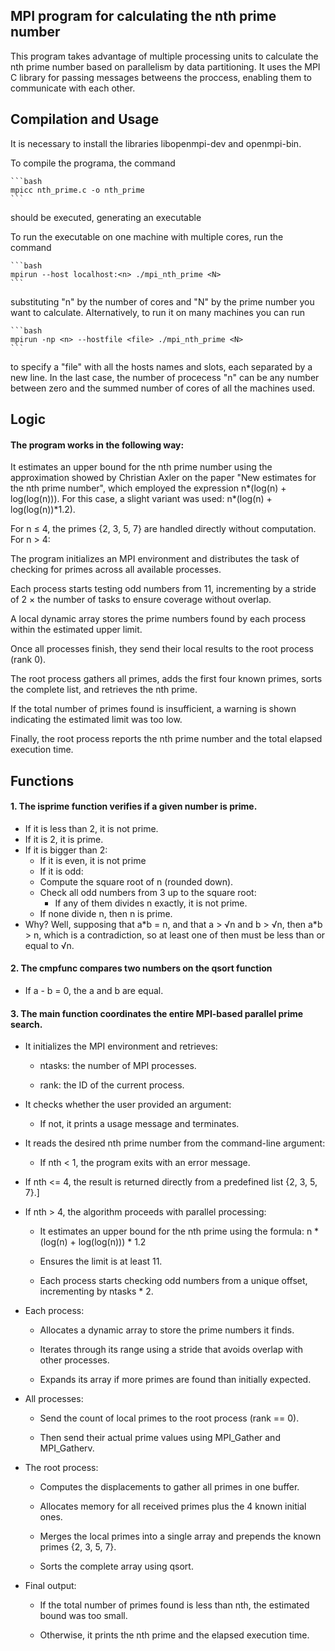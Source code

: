 ## MPI program for calculating the nth prime number

 This program takes advantage of multiple processing units to calculate the nth prime number based on 
parallelism by data partitioning. It uses the MPI C library for passing messages betweens the proccess,
enabling them to communicate with each other.

## Compilation and Usage

It is necessary to install the libraries libopenmpi-dev and openmpi-bin.

To compile the programa, the command

    ```bash
    mpicc nth_prime.c -o nth_prime
    ```
should be executed, generating an executable

To run the executable on one machine with multiple cores, run the command

    ```bash
    mpirun --host localhost:<n> ./mpi_nth_prime <N>
    ```
substituting "n" by the number of cores and "N" by the prime number you want to calculate. Alternatively, to run it on many machines you can run

    ```bash
    mpirun -np <n> --hostfile <file> ./mpi_nth_prime <N>
    ```
to specify a "file" with all the hosts names and slots, each separated by a new line. In the last case, the number of procecess "n" can be any number between zero and the summed number of cores of all the machines used.


## Logic

#### The program works in the following way:

It estimates an upper bound for the nth prime number using the approximation showed by Christian Axler on
the paper "New estimates for the nth prime number", which employed the expression n*(log(n) + log(log(n))).
For this case, a slight variant was used: n*(log(n) + log(log(n))*1.2).

For n ≤ 4, the primes {2, 3, 5, 7} are handled directly without computation.
For n > 4:

The program initializes an MPI environment and distributes the task of checking for primes across all 
available processes.

Each process starts testing odd numbers from 11, incrementing by a stride of 2 × the number of tasks 
to ensure coverage without overlap.

A local dynamic array stores the prime numbers found by each process within the estimated upper limit.

Once all processes finish, they send their local results to the root process (rank 0).

The root process gathers all primes, adds the first four known primes, sorts the complete list, and 
retrieves the nth prime.

If the total number of primes found is insufficient, a warning is shown indicating the estimated 
limit was too low.

Finally, the root process reports the nth prime number and the total elapsed execution time.


## Functions

#### 1. The isprime function verifies if a given number is prime. 

- If it is less than 2, it is not prime.
- If it is 2, it is prime.
- If it is bigger than 2:
    - If it is even, it is not prime
    - If it is odd:
    - Compute the square root of n (rounded down).
    - Check all odd numbers from 3 up to the square root:
        - If any of them divides n exactly, it is not prime.
    - If none divide n, then n is prime.
- Why? Well, supposing that a*b = n, and that a > √n and b > √n, then a\*b > n, which is a contradiction, so
at least one of then must be less than or equal to √n.

#### 2. The cmpfunc compares two numbers on the qsort function

- If a - b = 0, the a and b are equal.


#### 3. The main function coordinates the entire MPI-based parallel prime search. 

- It initializes the MPI environment and retrieves:

    - ntasks: the number of MPI processes.

    - rank: the ID of the current process.

- It checks whether the user provided an argument:

    - If not, it prints a usage message and terminates.

- It reads the desired nth prime number from the command-line argument:

    - If nth < 1, the program exits with an error message.

- If nth <= 4, the result is returned directly from a predefined list {2, 3, 5, 7}.]

- If nth > 4, the algorithm proceeds with parallel processing:

    - It estimates an upper bound for the nth prime using the formula: n * (log(n) + log(log(n))) * 1.2

    - Ensures the limit is at least 11.

    - Each process starts checking odd numbers from a unique offset, incrementing by ntasks * 2.


- Each process:

    - Allocates a dynamic array to store the prime numbers it finds.
    
    - Iterates through its range using a stride that avoids overlap with other processes.

    - Expands its array if more primes are found than initially expected.


- All processes:

    - Send the count of local primes to the root process (rank == 0).

    - Then send their actual prime values using MPI_Gather and MPI_Gatherv.


- The root process:

    - Computes the displacements to gather all primes in one buffer.

    - Allocates memory for all received primes plus the 4 known initial ones.

    - Merges the local primes into a single array and prepends the known primes {2, 3, 5, 7}.

    - Sorts the complete array using qsort.


- Final output:

    - If the total number of primes found is less than nth, the estimated bound was too small.

    - Otherwise, it prints the nth prime and the elapsed execution time.